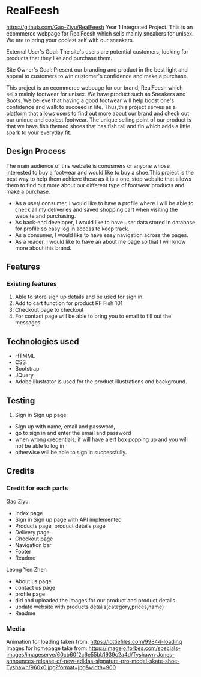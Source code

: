 # RealFeesh
https://github.com/Gao-Ziyu/RealFeesh
Year 1 Integrated Project.
This is an ecommerce webpage for RealFeesh which sells mainly sneakers for unisex. We are to bring your coolest self with our sneakers. 

External User's Goal: The site's users are potential customers, looking for products that they like and purchase them.

Site Owner's Goal: Present our branding and product in the best light and appeal to customers to win customer's confidence and make a purchase.

This project is an ecommerce webpage for our brand, RealFeesh which sells mainly footwear for unisex. We have product such as Sneakers and Boots. We believe that having a good footwear will help boost one's confidence and walk to succeed in life. Thus,this project serves as a platform that allows users to find out more about our brand and check out our unique and coolest footwear. The unique selling point of our product is that we have fish themed shoes that has fish tail and fin which adds a little spark to your everyday fit.

## Design Process

The main audience of this website is conusmers or anyone whose interested to buy a footwear and would like to buy a shoe.This project is the best way to help them achieve these as it is a one-stop website that allows them to find out more about our different type of footwear products and make a purchase.

- As a user/ consumer, I would like to have a profile where I will be able to check all my deliveries and saved shopping cart when visiting the website and purchasing.
- As back-end developer, I would like to have user data stored in database for profile so easy log in access to keep track.
- As a consumer, I would like to have easy navigation across the pages.
- As a reader, I would like to have an about me page so that I will know more about this brand.

## Features

### Existing features
1. Able to store sign up details and be used for sign in.
2. Add to cart function for product RF Fish 101
3. Checkout page to checkout
4. For contact page will be able to bring you to email to fill out the messages

## Technologies used
- HTMML
- CSS
- Bootstrap
- JQuery
- Adobe illustrator is used for the product illustrations and background.

## Testing
1. Sign in Sign up page:
  - Sign up with name, email and password,
  - go to sign in and enter the email and password
  - when wrong credentials, if will have alert box popping up and you will not be able to log in
  - otherwise will be able to sign in successfully.

## Credits

### Credit for each parts

Gao Ziyu:
- Index page
- Sign in Sign up page with API implemented
- Products page, product details page
- Delivery page
- Checkout page
- Navigation bar
- Footer
- Readme

Leong Yen Zhen
- About us page
- contact us page 
- profile page
- did and uploaded the images for our product and product details
- update website with products details(category,prices,name)
- Readme

### Media
Animation for loading taken from: https://lottiefiles.com/99844-loading
Images for homepage take from: https://imageio.forbes.com/specials-images/imageserve/60cb60f2c6e55bb1939c2a4d/Tyshawn-Jones-announces-release-of-new-adidas-signature-pro-model-skate-shoe-Tyshawn/960x0.jpg?format=jpg&width=960


